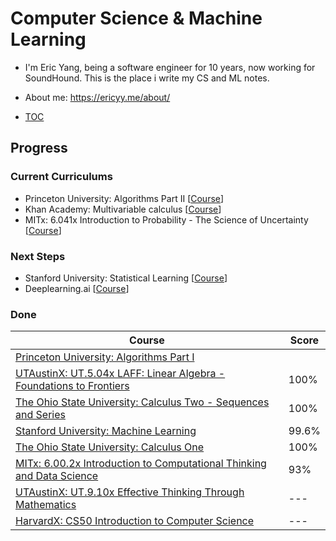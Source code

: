 # Computer Science & Machine Learning

* I'm Eric Yang, being a software engineer for 10 years, now working for SoundHound. This is the place i write my CS and ML notes.

* About me: https://ericyy.me/about/

* [TOC](/menu)

## Progress

### Current Curriculums

* Princeton University: Algorithms Part II [[Course](https://www.coursera.org/learn/algorithms-part1/home/welcome)]
* Khan Academy: Multivariable calculus [[Course](https://www.khanacademy.org/math/multivariable-calculus)]
* MITx: 6.041x Introduction to Probability - The Science of Uncertainty [[Course](https://courses.edx.org/courses/course-v1:MITx+6.041x_4+1T2017/course/)]

### Next Steps

* Stanford University: Statistical Learning [[Course](https://lagunita.stanford.edu/courses/HumanitiesSciences/StatLearning/Winter2016/info)]
* Deeplearning.ai [[Course](https://www.coursera.org/specializations/deep-learning)]

### Done

| Course | Score |
| --- | --- |
| [Princeton University: Algorithms Part I](https://www.coursera.org/learn/algorithms-part1/home/welcome) | |
| [UTAustinX: UT.5.04x LAFF: Linear Algebra - Foundations to Frontiers](https://courses.edx.org/courses/course-v1:UTAustinX+UT.5.05x+2T2017/course/) | 100% |
| [The Ohio State University: Calculus Two - Sequences and Series](https://www.coursera.org/learn/advanced-calculus) | 100% |
| [Stanford University: Machine Learning](https://www.coursera.org/learn/machine-learning/home/welcome) | 99.6% | 
| [The Ohio State University: Calculus One](https://www.coursera.org/learn/calculus1/home/welcome) | 100% |
| [MITx: 6.00.2x Introduction to Computational Thinking and Data Science](https://courses.edx.org/courses/course-v1:MITx+6.00.2x_7+1T2017/info) | 93% |
| [UTAustinX: UT.9.10x Effective Thinking Through Mathematics](https://courses.edx.org/courses/course-v1:UTAustinX+UT.9.10x+3T2016/course/) | --- |
| [HarvardX: CS50 Introduction to Computer Science](https://courses.edx.org/courses/course-v1:HarvardX+CS50+X/info) | --- | 


